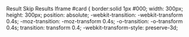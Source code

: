  Result Skip Results Iframe
#card {
  border:solid 1px #000;
  width: 300px;
  height: 300px;
  position: absolute;
  -webkit-transition: -webkit-transform 0.4s;
  -moz-transition: -moz-transform 0.4s;
  -o-transition: -o-transform 0.4s;
  transition: transform 0.4;
  -webkit-transform-style: preserve-3d;
